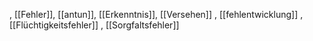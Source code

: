 , [[Fehler]], [[antun]], [[Erkenntnis]], [[Versehen]]
, [[fehlentwicklung]]
, [[Flüchtigkeitsfehler]]
, [[Sorgfaltsfehler]]
